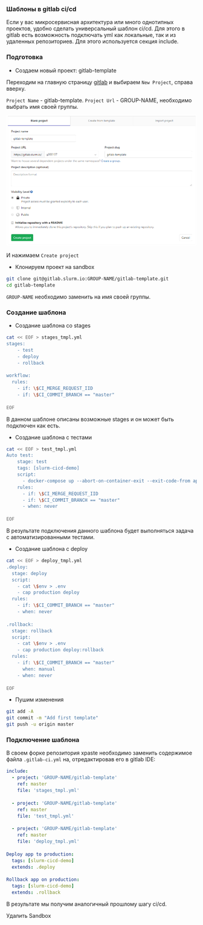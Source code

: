 ### Шаблоны в gitlab ci/cd

Если у вас микросервисная архитектура или много однотипных проектов, удобно сделать универсальный шаблон ci/cd. Для этого в gitlab есть возможность подключать yml как локальные, так и из удаленных репозиториев. Для этого используется секция include.

### Подготовка

* Создаем новый проект: gitlab-template
 
Переходим на главную страницу [gitlab](https://gitlab.slurm.io/) и выбираем `New Project`, справа вверху. 
 
`Project Name` - gitlab-template.
`Project Url` - GROUP-NAME, необходимо выбрать имя своей группы.
 
![new_prj](img/new_prj.png)

И нажимаем `Create project`

* Клонируем проект на sandbox

```bash
git clone git@gitlab.slurm.io:GROUP-NAME/gitlab-template.git
cd gitlab-template
```

`GROUP-NAME` необходимо заменить на имя своей группы.

### Создание шаблона

* Создание шаблона со stages

```bash
cat << EOF > stages_tmpl.yml
stages:
    - test
    - deploy
    - rollback

workflow:
  rules:
    - if: \$CI_MERGE_REQUEST_IID
    - if: \$CI_COMMIT_BRANCH == "master"

EOF
```


В данном шаблоне описаны возможные stages и он может быть подключен как есть.

* Создание шаблона с тестами

```bash
cat << EOF > test_tmpl.yml
Auto test:
    stage: test
    tags: [slurm-cicd-demo]
    script:
      - docker-compose up --abort-on-container-exit --exit-code-from app
    rules:
      - if: \$CI_MERGE_REQUEST_IID
      - if: \$CI_COMMIT_BRANCH == "master"
      - when: never

EOF
```

В результате подключения данного шаблона будет выполняться задача с автоматизированными тестами.

* Создание шаблона с deploy

```bash
cat << EOF > deploy_tmpl.yml
.deploy:
  stage: deploy
  script:
    - cat \$env > .env
    - cap production deploy
  rules:
    - if: \$CI_COMMIT_BRANCH == "master"
    - when: never

.rollback:
  stage: rollback
  script:
    - cat \$env > .env
    - cap production deploy:rollback
  rules:
    - if: \$CI_COMMIT_BRANCH == "master"
      when: manual
    - when: never

EOF
```
* Пушим изменения

```bash
git add -A
git commit -m "Add first template"
git push -u origin master
```

### Подключение шаблона

В своем форке репозитория xpaste необходимо заменить содержимое файла `.gitlab-ci.yml` на, отредактировав его в gitlab IDE:

```yaml
include:
  - project: 'GROUP-NAME/gitlab-template'
    ref: master
    file: 'stages_tmpl.yml'

  - project: 'GROUP-NAME/gitlab-template'
    ref: master
    file: 'test_tmpl.yml'

  - project: 'GROUP-NAME/gitlab-template'
    ref: master
    file: 'deploy_tmpl.yml'

Deploy app to production:
  tags: [slurm-cicd-demo]
  extends: .deploy

Rollback app on production:
  tags: [slurm-cicd-demo]
  extends: .rollback

```

В результате мы получим аналогичный прошлому шагу ci/cd. 

Удалить Sandbox
